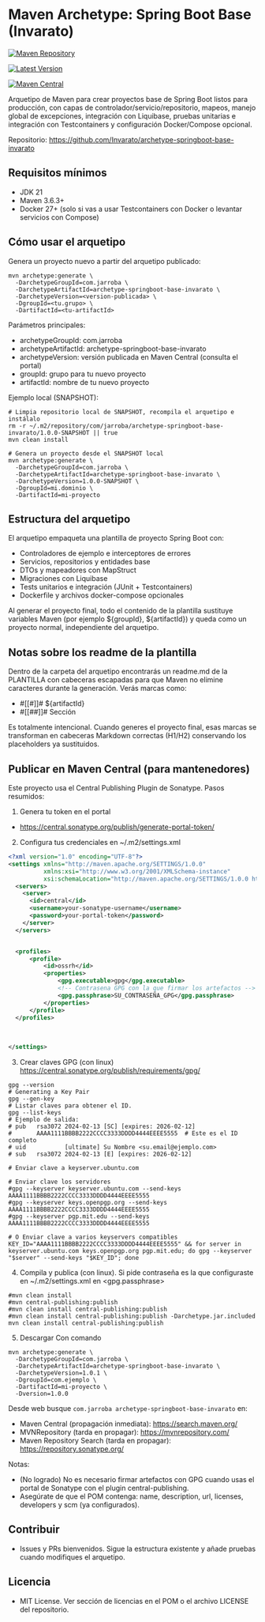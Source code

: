 # Maven Archetype: Spring Boot Base (Invarato)

[![Maven Repository](https://img.shields.io/maven-metadata/v?metadataUrl=https%3A%2F%2Frepo1.maven.org%2Fmaven2%2Fcom%2Fjarroba%2Farchetype-springboot-base-invarato%2Fmaven-metadata.xml&style=flat-square)](https://mvnrepository.com/artifact/com.jarroba/archetype-springboot-base-invarato)

[![Latest Version](https://img.shields.io/badge/Latest-1.0.1-blue?style=flat-square)](https://mvnrepository.com/artifact/com.jarroba/archetype-springboot-base-invarato)

[![Maven Central](https://img.shields.io/badge/Maven%20Central-1.0.1-blue?style=flat-square)](https://central.sonatype.org/artifact/com.jarroba/archetype-springboot-base-invarato)

Arquetipo de Maven para crear proyectos base de Spring Boot listos para producción, con capas de controlador/servicio/repositorio, mapeos, manejo global de excepciones, integración con Liquibase, pruebas unitarias e integración con Testcontainers y configuración Docker/Compose opcional.

Repositorio: https://github.com/Invarato/archetype-springboot-base-invarato


## Requisitos mínimos
- JDK 21
- Maven 3.6.3+
- Docker 27+ (solo si vas a usar Testcontainers con Docker o levantar servicios con Compose)


## Cómo usar el arquetipo
Genera un proyecto nuevo a partir del arquetipo publicado:

```shell
mvn archetype:generate \
  -DarchetypeGroupId=com.jarroba \
  -DarchetypeArtifactId=archetype-springboot-base-invarato \
  -DarchetypeVersion=<version-publicada> \
  -DgroupId=<tu.grupo> \
  -DartifactId=<tu-artifactId>
```

Parámetros principales:
- archetypeGroupId: com.jarroba
- archetypeArtifactId: archetype-springboot-base-invarato
- archetypeVersion: versión publicada en Maven Central (consulta el portal)
- groupId: grupo para tu nuevo proyecto
- artifactId: nombre de tu nuevo proyecto

Ejemplo local (SNAPSHOT):
```shell
# Limpia repositorio local de SNAPSHOT, recompila el arquetipo e instálalo
rm -r ~/.m2/repository/com/jarroba/archetype-springboot-base-invarato/1.0.0-SNAPSHOT || true
mvn clean install

# Genera un proyecto desde el SNAPSHOT local
mvn archetype:generate \
  -DarchetypeGroupId=com.jarroba \
  -DarchetypeArtifactId=archetype-springboot-base-invarato \
  -DarchetypeVersion=1.0.0-SNAPSHOT \
  -DgroupId=mi.dominio \
  -DartifactId=mi-proyecto
```


## Estructura del arquetipo
El arquetipo empaqueta una plantilla de proyecto Spring Boot con:
- Controladores de ejemplo e interceptores de errores
- Servicios, repositorios y entidades base
- DTOs y mapeadores con MapStruct
- Migraciones con Liquibase
- Tests unitarios e integración (JUnit + Testcontainers)
- Dockerfile y archivos docker-compose opcionales

Al generar el proyecto final, todo el contenido de la plantilla sustituye variables Maven (por ejemplo ${groupId}, ${artifactId}) y queda como un proyecto normal, independiente del arquetipo.


## Notas sobre los readme de la plantilla
Dentro de la carpeta del arquetipo encontrarás un readme.md de la PLANTILLA con cabeceras escapadas para que Maven no elimine caracteres durante la generación. Verás marcas como:
- #[[#]]# ${artifactId}
- #[[##]]# Sección

Es totalmente intencional. Cuando generes el proyecto final, esas marcas se transforman en cabeceras Markdown correctas (H1/H2) conservando los placeholders ya sustituidos.


## Publicar en Maven Central (para mantenedores)
Este proyecto usa el Central Publishing Plugin de Sonatype. Pasos resumidos:

1) Genera tu token en el portal
- https://central.sonatype.org/publish/generate-portal-token/

2) Configura tus credenciales en ~/.m2/settings.xml

```xml
<?xml version="1.0" encoding="UTF-8"?>
<settings xmlns="http://maven.apache.org/SETTINGS/1.0.0"
          xmlns:xsi="http://www.w3.org/2001/XMLSchema-instance"
          xsi:schemaLocation="http://maven.apache.org/SETTINGS/1.0.0 http://maven.apache.org/xsd/settings-1.0.0.xsd">
  <servers>
    <server>
      <id>central</id>
      <username>your-sonatype-username</username>
      <password>your-portal-token</password>
    </server>
  </servers>


  <profiles>
      <profile>
          <id>ossrh</id>
          <properties>
              <gpg.executable>gpg</gpg.executable>
              <!-- Contrasena GPG con la que firmar los artefactos -->
              <gpg.passphrase>SU_CONTRASEÑA_GPG</gpg.passphrase>
          </properties>
      </profile>
  </profiles>
    
    
    
</settings>
```

3) Crear claves GPG (con linux)
https://central.sonatype.org/publish/requirements/gpg/
````shell
gpg --version
# Generating a Key Pair
gpg --gen-key
# Listar claves para obtener el ID.
gpg --list-keys
# Ejemplo de salida:
# pub   rsa3072 2024-02-13 [SC] [expires: 2026-02-12]
#       AAAA1111BBBB2222CCCC3333DDDD4444EEEE5555  # Este es el ID completo
# uid           [ultimate] Su Nombre <su.email@ejemplo.com>
# sub   rsa3072 2024-02-13 [E] [expires: 2026-02-12]

# Enviar clave a keyserver.ubuntu.com

# Enviar clave los servidores
#gpg --keyserver keyserver.ubuntu.com --send-keys AAAA1111BBBB2222CCCC3333DDDD4444EEEE5555
#gpg --keyserver keys.openpgp.org --send-keys AAAA1111BBBB2222CCCC3333DDDD4444EEEE5555
#gpg --keyserver pgp.mit.edu --send-keys AAAA1111BBBB2222CCCC3333DDDD4444EEEE5555

# O Enviar clave a varios keyservers compatibles
KEY_ID="AAAA1111BBBB2222CCCC3333DDDD4444EEEE5555" && for server in keyserver.ubuntu.com keys.openpgp.org pgp.mit.edu; do gpg --keyserver "$server" --send-keys "$KEY_ID"; done

````


4) Compila y publica (con linux). Si pide contraseña es la que configuraste en ~/.m2/settings.xml en <gpg.passphrase>
```shell
#mvn clean install
#mvn central-publishing:publish
#mvn clean install central-publishing:publish
#mvn clean install central-publishing:publish -Darchetype.jar.included
mvn clean install central-publishing:publish
```

5) Descargar
Con comando
````shell
mvn archetype:generate \
  -DarchetypeGroupId=com.jarroba \
  -DarchetypeArtifactId=archetype-springboot-base-invarato \
  -DarchetypeVersion=1.0.1 \
  -DgroupId=com.ejemplo \
  -DartifactId=mi-proyecto \
  -Dversion=1.0.0
````

Desde web busque `com.jarroba archetype-springboot-base-invarato` en:
 * Maven Central (propagación inmediata): https://search.maven.org/
 * MVNRepository (tarda en propagar): https://mvnrepository.com/
 * Maven Repository Search (tarda en propagar): https://repository.sonatype.org/


Notas:
- (No logrado) No es necesario firmar artefactos con GPG cuando usas el portal de Sonatype con el plugin central-publishing.
- Asegúrate de que el POM contenga: name, description, url, licenses, developers y scm (ya configurados).


## Contribuir
- Issues y PRs bienvenidos. Sigue la estructura existente y añade pruebas cuando modifiques el arquetipo.

## Licencia
- MIT License. Ver sección de licencias en el POM o el archivo LICENSE del repositorio.